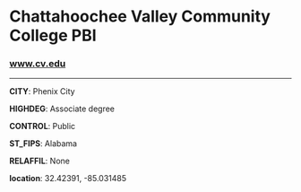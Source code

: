 # Chattahoochee Valley Community College PBI
### www.cv.edu
---
**CITY**: Phenix City

**HIGHDEG**: Associate degree

**CONTROL**: Public

**ST_FIPS**: Alabama

**RELAFFIL**: None

**location**: 32.42391, -85.031485